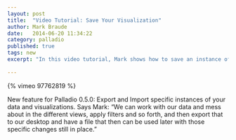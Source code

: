 ```yaml
---
layout: post
title:  "Video Tutorial: Save Your Visualization"
author: Mark Braude
date:   2014-06-20 11:34:22
category: palladio
published: true
tags: new
excerpt: "In this video tutorial, Mark shows how to save an instance of a visualization and share it with someone else."
 
---
```




{% vimeo 97762819 %}

New feature for Palladio 0.5.0: Export and Import specific instances of your data and visualizations. Says Mark: “We can work with our data and mess about in the different views, apply filters and so forth, and then export that to our desktop and have a file that then can be used later with those specific changes still in place.”


